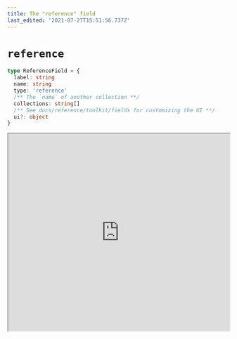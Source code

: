 ```yaml
---
title: The "reference" field
last_edited: '2021-07-27T15:51:56.737Z'
---
```


# `reference`

```ts
type ReferenceField = {
  label: string
  name: string
  type: 'reference'
  /** The `name` of another collection **/
  collections: string[]
  /** See docs/reference/toolkit/fields for customizing the UI **/
  ui?: object
}
```

<iframe width="100%" height="450px" src="http://localhost:3000/iframe/reference" />

> Note: `reference` with `list: true` is not currently supported
